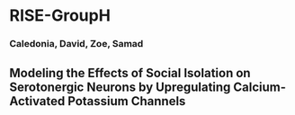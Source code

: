 # RISE-GroupH
### Caledonia, David, Zoe, Samad
## Modeling the Effects of Social Isolation on Serotonergic Neurons by Upregulating Calcium-Activated Potassium Channels

